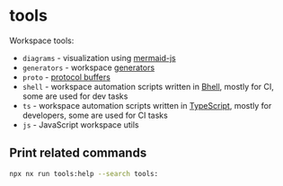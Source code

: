 # tools

Workspace tools:

- `diagrams` - visualization using [mermaid-js](https://mermaid-js.github.io/mermaid/)
- `generators` - workspace [generators](https://nx.dev/latest/angular/generators/workspace-generators#workspace-generators)
- `proto` - [protocol buffers](https://developers.google.com/protocol-buffers/docs/proto)
- `shell` - workspace automation scripts written in [Bhell](https://www.gnu.org/software/bash/), mostly for CI, some are used for dev tasks
- `ts` - workspace automation scripts written in [TypeScript](https://www.typescriptlang.org/), mostly for developers, some are used for CI tasks
- `js` - JavaScript workspace utils

## Print related commands

```bash
npx nx run tools:help --search tools:
```
